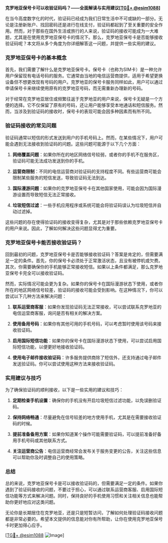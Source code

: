 **克罗地亚保号卡可以收验证码吗？——全面解读与实用建议[[TG💪+ @esim1088](https://t.me/s/esim1088)]**

在当今高度数字化的时代，验证码已经成为我们日常生活中不可或缺的一部分。无论是注册新账户、找回密码还是进行在线支付，验证码都起到了至关重要的安全作用。然而，对于那些在国外生活或旅行的人来说，验证码的接收可能成为一大难题，尤其是在使用克罗地亚保号卡的情况下。那么，克罗地亚保号卡是否能够接收验证码呢？本文将从多个角度为你详细解答这一问题，并提供一些实用的建议。

### 克罗地亚保号卡的基本概念

首先，我们需要了解什么是克罗地亚保号卡。保号卡（也称为SIM卡）是一种允许用户保留现有电话号码的服务。它通常由当地的电信运营商提供，适用于希望更换设备但不想更改现有号码的用户。克罗地亚的保号卡服务同样如此，用户可以通过申请保号卡来继续使用原有的克罗地亚号码，而无需重新办理新的号码。

对于经常在克罗地亚居住或频繁往返于克罗地亚的用户来说，保号卡无疑是一个方便的选择。它不仅保留了原有的号码，还让用户能够享受本地通话和短信服务。然而，当涉及到验证码的接收时，保号卡的表现可能会因多种因素而有所不同。

### 验证码接收的常见问题

验证码通常以短信的形式发送到用户的手机号码上。然而，在某些情况下，用户可能会遇到无法接收到验证码的问题。这些问题可能源于以下几个方面：

1. **网络覆盖问题**：如果你所在的地区网络信号较弱，或者你的手机不在服务区，验证码可能无法成功发送到你的手机。
   
2. **运营商限制**：不同的电信运营商对验证码的支持程度不同。有些运营商可能会限制某些服务的短信发送，导致验证码无法到达。

3. **国际漫游问题**：如果你的克罗地亚保号卡在其他国家使用，可能会因为国际漫游设置而导致短信无法正常接收。

4. **垃圾短信过滤**：一些手机应用程序或系统可能会将验证码误认为垃圾短信并自动过滤掉。

这些问题的存在使得验证码的接收变得复杂，尤其是对于那些依赖克罗地亚保号卡的用户来说。因此，了解如何解决这些问题显得尤为重要。

### 克罗地亚保号卡能否接收验证码？

回到最初的问题，克罗地亚保号卡是否能够接收验证码？答案是肯定的，但需要满足一定的条件。首先，你的保号卡必须处于正常激活状态，且没有被停机或欠费。其次，你需要确保你的手机能够正常接收短信。如果以上条件都满足，那么克罗地亚保号卡完全可以接收验证码。

然而，实际情况可能会更为复杂。如果你的保号卡在国际漫游状态下使用，或者你所在的地区网络信号较差，验证码的接收可能会受到影响。在这种情况下，你可以尝试以下几种方法来解决问题：

1. **联系运营商客服**：如果你发现验证码无法正常接收，可以尝试联系克罗地亚的电信运营商客服，询问是否有相关的解决方案。

2. **使用备用号码**：如果你有其他可用的手机号码，可以考虑暂时使用该号码来接收验证码。

3. **启用国际短信功能**：如果你的保号卡在国际漫游状态下使用，可以尝试启用国际短信功能，以便更好地接收验证码。

4. **使用电子邮件接收验证码**：许多服务提供商除了短信外，还支持通过电子邮件发送验证码。你可以尝试使用这种方法来接收验证码。

### 实用建议与技巧

为了确保验证码的顺利接收，以下是一些实用的建议和技巧：

1. **定期检查手机设置**：确保你的手机没有开启垃圾短信过滤功能，以免误删验证码。

2. **保持网络畅通**：尽量避免在信号较差的地方使用手机，尤其是在需要接收验证码的时候。

3. **提前准备备用方案**：如果你知道某个操作可能需要验证码，可以提前准备好备用手机号码或其他联系方式。

4. **关注运营商公告**：电信运营商经常会发布关于服务变更的公告，关注这些信息可以帮助你及时调整自己的使用策略。

### 总结

总的来说，克罗地亚保号卡是可以接收验证码的，但需要满足一定的条件。如果你遇到了验证码接收的问题，不要过于担心，可以通过联系运营商客服、启用国际短信功能等方式来解决问题。同时，保持良好的手机使用习惯和关注相关信息也能帮助你更好地应对这类问题。

无论你是长期居住在克罗地亚，还是只是短暂访问，了解如何处理验证码接收问题都是非常必要的。希望本文提供的信息能对你有所帮助，让你在使用克罗地亚保号卡时更加得心应手。

[[TG💪+ @esim1088](https://t.me/s/esim1088) ![Image](https://i.postimg.cc/4NQfJmqS/Snipaste-2025-05-13-00-14-12.png)]